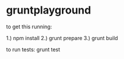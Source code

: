 gruntplayground
===============

to get this running:


1.) npm install
2.) grunt prepare
3.) grunt build

to run tests:
    grunt test
